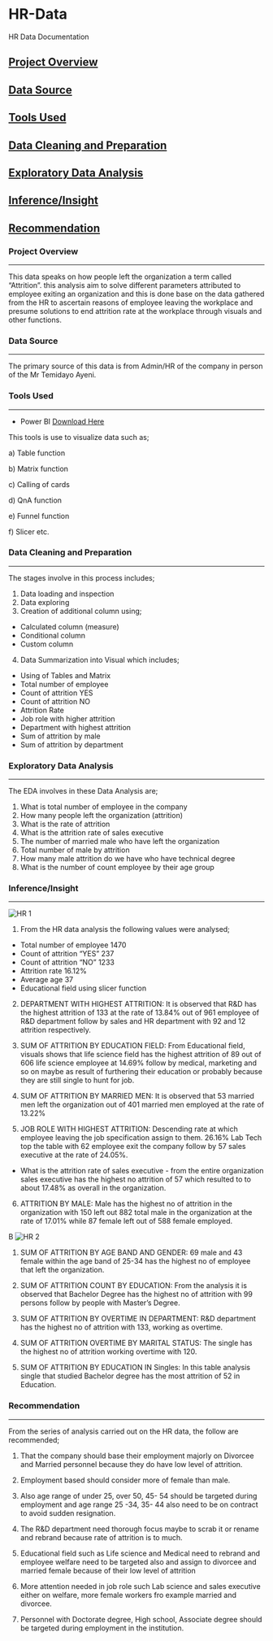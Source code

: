 # HR-Data
HR Data Documentation

## [Project Overview](#project-overview)
## [Data Source](#data-source)
## [Tools Used](#tools-used)
## [Data Cleaning and Preparation](#data-cleaning-and-preparation)
## [Exploratory Data Analysis](#exploratory-data-analysis)
## [Inference/Insight](#inference/insight)
## [Recommendation](#recommendation)

### Project Overview
---
This data speaks on how people left the organization a term called “Attrition”. this analysis aim to solve different parameters attributed to employee exiting an organization and this is done base on the data gathered from the HR to ascertain reasons of employee leaving the workplace and presume solutions to end attrition rate at the workplace through visuals and other functions.

### Data Source
---
The primary source of this data is from Admin/HR of the company in person of the Mr Temidayo Ayeni.

### Tools Used
---
- Power BI [Download Here](https://www.microsoft.com/en-us/download/details.aspx?id=58494)
  
This tools is use to visualize data such as;

a) Table function

b) Matrix function

c) Calling of cards

d) QnA function

e) Funnel function

f) Slicer  etc.
 
### Data Cleaning and Preparation
---
The stages involve in this process includes;
1. Data loading and inspection
2. Data exploring
3. Creation of additional column using;
  - Calculated column (measure)
  - Conditional column
  - Custom column
4. Data Summarization into Visual which includes;
- Using of Tables and Matrix
- Total number of employee
- Count of attrition YES
- Count of attrition NO
- Attrition Rate
- Job role with higher attrition
- Department with highest attrition
- Sum of attrition by male
- Sum of attrition by department

### Exploratory Data Analysis
---
The EDA involves in these Data Analysis are;
1. What is total number of employee in the company
2. How many people left the organization (attrition)
3. What is the rate of attrition
4. What is the attrition rate of sales executive
5. The number of married male who have left the organization
6. Total number of male by attrition 
7. How many male attrition do we have who have technical degree
8. What is the number of count employee  by their age group

### Inference/Insight
---
![HR 1](https://github.com/user-attachments/assets/ae05c006-0f74-412e-b75b-e18781bc598d)

1. From the HR data analysis the following values were analysed;
 - Total number of employee 1470
 - Count of attrition “YES”  237
 - Count of attrition “NO”  1233
 - Attrition rate 16.12%
 - Average age 37
 - Educational field using slicer function

2. DEPARTMENT WITH HIGHEST ATTRITION: It is observed that R&D has the highest attrition of 133 at the rate of 13.84% out of 961 employee of R&D department follow by sales and HR department with 92 and 12 attrition respectively.

3. SUM OF ATTRITION BY EDUCATION FIELD: From Educational field, visuals shows that life science field has the highest attrition of 89 out of 606 life science employee at 14.69% follow by medical, marketing and so on maybe as result of furthering their education or probably because they are still single to hunt for job.

4. SUM OF ATTRITION BY MARRIED MEN: It is observed that 53 married men left the organization out of 401 married men employed at the rate of 13.22% 

5. JOB ROLE WITH HIGHEST ATTRITION: Descending rate at which employee leaving the job specification assign to them. 26.16% Lab Tech top the table with 62 employee exit the company follow by 57 sales executive at the rate of 24.05%. 
 - What is the attrition rate of sales executive - from the entire organization sales executive has the highest no attrition of 57 which resulted to to about 17.48% as overall in the organization. 

6. ATTRITION BY MALE: Male has the highest no of attrition in the organization with 150 left out 882 total male in the organization at the rate of 17.01% while 87 female left out of 588 female employed.

B
![HR 2](https://github.com/user-attachments/assets/47736b87-3caf-4d61-a5ce-e64e6ffb885c)

1. SUM OF ATTRITION BY AGE BAND AND GENDER: 69 male and 43 female within the age band of 25-34 has the highest no of employee that left the organization.

2. SUM OF ATTRITION COUNT BY EDUCATION: From the analysis it is observed that Bachelor Degree has the highest no of attrition with 99 persons follow by people with Master’s Degree.
   
3. SUM OF ATTRITION BY OVERTIME IN DEPARTMENT: R&D department has the highest no of attrition with 133, working as overtime.
    
4. SUM OF ATTRITION OVERTIME BY MARITAL STATUS: The single has the highest no of attrition working overtime with 120.
    
5. SUM OF ATTRITION BY EDUCATION IN Singles:  In this table analysis single that studied Bachelor degree has the most attrition of 52 in Education.

### Recommendation
---
From the series of analysis carried out on the HR data, the follow are recommended;
1. That the company should base their employment majorly on Divorcee and Married personnel because they do have low level of attrition.

2. Employment based should consider more of female than male.

3. Also age range of under 25, over 50, 45- 54 should be targeted during employment and age range 25 -34, 35- 44 also need to be on contract to avoid sudden resignation.

4. The R&D department need thorough focus maybe to scrab it or rename and rebrand because rate of attrition is to much.
 
5. Educational field such as Life science and Medical need to rebrand and employee welfare need to be targeted also and assign to divorcee and married female because of their low level of attrition

6. More attention needed in job role such Lab science and sales executive either on welfare, more female workers fro example married and divorcee.

7. Personnel with Doctorate degree, High school, Associate degree should be targeted during employment in the institution.




